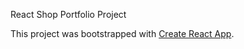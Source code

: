 React Shop Portfolio Project

This project was bootstrapped with [Create React App](https://Rolandsonn.github.io/React-shop-project).

